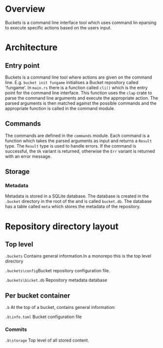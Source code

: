 # Overview

Buckets is a command line interface tool which uses command lin eparsing to execute specific actions
based on the users input.

# Architecture

## Entry point

Buckets is a command line tool where actions are given on the command line. E.g. `bucket init fungame` initialises
a Bucket repository called 'fungame'. In `main.rs` there is a function called `cli()` which is the entry point for
the command line interface. This function uses the `clap` crate to parse the command line arguments and execute the
appropriate action. The parsed arguments is then matched against the possible commands and the appropriate function
is called in the command module.

## Commands

The commands are defined in the `commands` module. Each command is a function which takes the parsed arguments as input
and returns a `Result` type. The `Result` type is used to handle errors. If the command is successful, the `Ok` variant
is returned, otherwise the `Err` variant is returned with an error message.

## Storage

### Metadata

Metadata is stored in a SQLite database. The database is created in the `.bucket` directory in the root of the and is
called `bucket.db`. The database has a table called `meta` which stores the metadata of the repository.

# Repository directory layout

## **Top level**

`.buckets` Contains general information.In a monorepo this is the top level directory

`.buckets\config`Bucket repository configuration file.

`.buckets\bicket.db` Repository metadata database

## **Per bucket container**

`.b` At the top of a bucket, contains general information:

`.b\info.toml` Bucket configuration file

### **Commits**

`.b\storage` Top level of all stored content.
